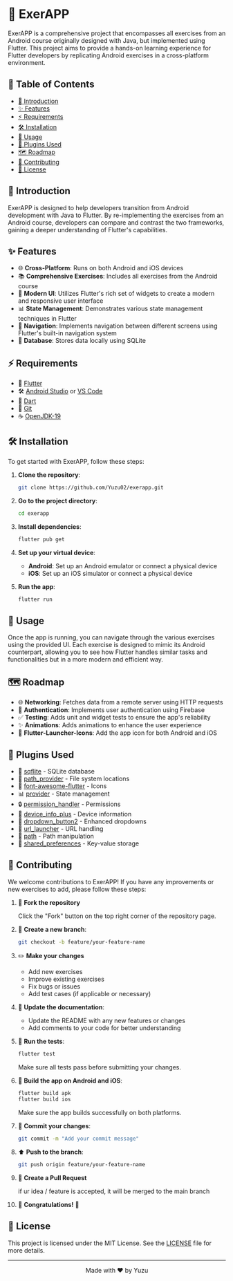 # 📱 ExerAPP

ExerAPP is a comprehensive project that encompasses all exercises from an Android course originally designed with Java, but implemented using Flutter. This project aims to provide a hands-on learning experience for Flutter developers by replicating Android exercises in a cross-platform environment.

## 📑 Table of Contents

- [📖 Introduction](#introduction)
- [✨ Features](#features)
- [⚡ Requirements](#requirements)
- [🛠️ Installation](#installation)
- [📱 Usage](#usage)
- [🔌 Plugins Used](#plugins-used)
- [🗺️ Roadmap](#roadmap)
- [🤝 Contributing](#contributing)
- [📄 License](#license)

## 📖 Introduction

ExerAPP is designed to help developers transition from Android development with Java to Flutter. By re-implementing the exercises from an Android course, developers can compare and contrast the two frameworks, gaining a deeper understanding of Flutter's capabilities.

## ✨ Features

- 🌐 **Cross-Platform**: Runs on both Android and iOS devices
- 📚 **Comprehensive Exercises**: Includes all exercises from the Android course
- 🎨 **Modern UI**: Utilizes Flutter's rich set of widgets to create a modern and responsive user interface
- 📊 **State Management**: Demonstrates various state management techniques in Flutter
- 🔄 **Navigation**: Implements navigation between different screens using Flutter's built-in navigation system
- 💾 **Database**: Stores data locally using SQLite

## ⚡ Requirements

- 🎯 [Flutter](https://flutter.dev/docs/get-started/install)
- 🛠️ [Android Studio](https://developer.android.com/studio) or [VS Code](https://code.visualstudio.com/)
- 🎯 [Dart](https://dart.dev/get-dart)
- 📂 [Git](https://git-scm.com/)
- ☕ [OpenJDK-19](https://www.oracle.com/java/technologies/javase/jdk19-archive-downloads.html)

## 🛠️ Installation

To get started with ExerAPP, follow these steps:

1. **Clone the repository**:

   ```bash
   git clone https://github.com/Yuzu02/exerapp.git
   ```

2. **Go to the project directory**:

   ```bash
   cd exerapp
   ```

3. **Install dependencies**:

   ```bash
   flutter pub get
   ```

4. **Set up your virtual device**:

   - **Android**: Set up an Android emulator or connect a physical device
   - **iOS**: Set up an iOS simulator or connect a physical device

5. **Run the app**:

   ```bash
   flutter run
   ```

## 📱 Usage

Once the app is running, you can navigate through the various exercises using the provided UI. Each exercise is designed to mimic its Android counterpart, allowing you to see how Flutter handles similar tasks and functionalities but in a more modern and efficient way.

## 🗺️ Roadmap

- 🌐 **Networking**: Fetches data from a remote server using HTTP requests
- 🔐 **Authentication**: Implements user authentication using Firebase
- ✅ **Testing**: Adds unit and widget tests to ensure the app's reliability
- ✨ **Animations**: Adds animations to enhance the user experience
- 🎨 **Flutter-Launcher-Icons**: Add the app icon for both Android and iOS

## 🔌 Plugins Used

- 💾 [sqflite](https://pub.dev/packages/sqflite) - SQLite database
- 📂 [path_provider](https://pub.dev/packages/path_provider) - File system locations
- 🎨 [font-awesome-flutter](https://pub.dev/packages/font_awesome_flutter) - Icons
- 📊 [provider](https://pub.dev/packages/provider) - State management
- 🔒 [permission_handler](https://pub.dev/packages/permission_handler) - Permissions
- 📱 [device_info_plus](https://pub.dev/packages/device_info_plus) - Device information
- 📝 [dropdown_button2](https://pub.dev/packages/dropdown_button2) - Enhanced dropdowns
- 🔗 [url_launcher](https://pub.dev/packages/url_launcher) - URL handling
- 📂 [path](https://pub.dev/packages/path) - Path manipulation
- 💾 [shared_preferences](https://pub.dev/packages/shared_preferences) - Key-value storage

## 🤝 Contributing

We welcome contributions to ExerAPP! If you have any improvements or new exercises to add, please follow these steps:

1. 🔄 **Fork the repository**

   Click the "Fork" button on the top right corner of the repository page.

2. 🌿 **Create a new branch**:

   ```bash
   git checkout -b feature/your-feature-name
   ```

3. ✏️ **Make your changes**

   - Add new exercises
   - Improve existing exercises
   - Fix bugs or issues
   - Add test cases (if applicable or necessary)

4. 📝 **Update the documentation**:

   - Update the README with any new features or changes
   - Add comments to your code for better understanding

5. 🧪 **Run the tests**:

   ```bash
   flutter test
   ```

   Make sure all tests pass before submitting your changes.

6. 📱 **Build the app on Android and iOS**:

   ```bash
   flutter build apk
   flutter build ios
   ```

   Make sure the app builds successfully on both platforms.

7. 💾 **Commit your changes**:

   ```bash
   git commit -m "Add your commit message"
   ```

8. ⬆️ **Push to the branch**:

   ```bash
   git push origin feature/your-feature-name
   ```

9. 🔄 **Create a Pull Request**

   if ur idea / feature is accepted, it will be merged to the main branch

10. 🎉 **Congratulations!** 🎉

## 📄 License

This project is licensed under the MIT License. See the [LICENSE](LICENSE) file for more details.

---

<div align="center">
Made with ❤️ by Yuzu
</div>
